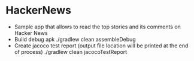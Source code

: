 # HackerNews
- Sample app that allows to read the top stories and its comments on Hacker News
- Build debug apk
  ./gradlew clean assembleDebug
- Create jacoco test report (output file location will be printed at the end of process)
  ./gradlew clean jacocoTestReport
